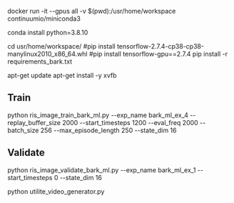 
docker run -it --gpus all -v $(pwd):/usr/home/workspace continuumio/miniconda3

conda install python=3.8.10

cd usr/home/workspace/
#pip install tensorflow-2.7.4-cp38-cp38-manylinux2010_x86_64.whl
#pip install tensorflow-gpu==2.7.4
pip install -r requirements_bark.txt

apt-get update
apt-get install -y xvfb


## Train
python ris_image_train_bark_ml.py --exp_name bark_ml_ex_4 --replay_buffer_size 2000 --start_timesteps 1200 --eval_freq 2000 --batch_size 256 --max_episode_length 250 --state_dim 16

## Validate
python ris_image_validate_bark_ml.py --exp_name bark_ml_ex_1 --start_timesteps 0 --state_dim 16

python utilite_video_generator.py 